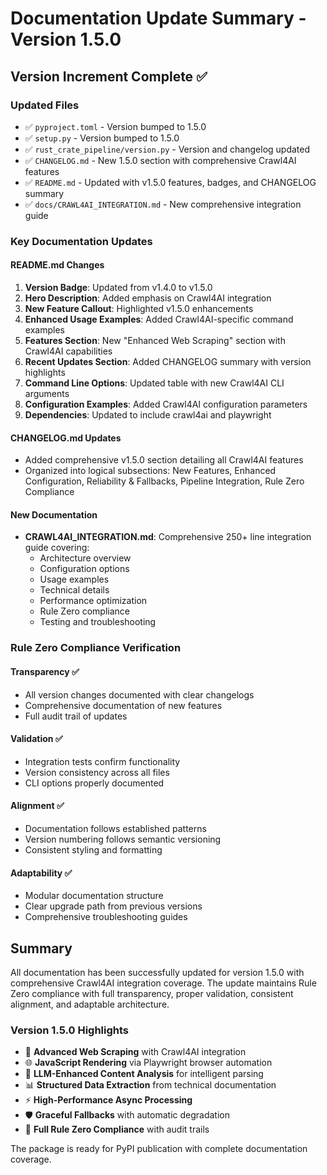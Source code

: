 # Documentation Update Summary - Version 1.5.0

## Version Increment Complete ✅

### Updated Files
- ✅ `pyproject.toml` - Version bumped to 1.5.0
- ✅ `setup.py` - Version bumped to 1.5.0  
- ✅ `rust_crate_pipeline/version.py` - Version and changelog updated
- ✅ `CHANGELOG.md` - New 1.5.0 section with comprehensive Crawl4AI features
- ✅ `README.md` - Updated with v1.5.0 features, badges, and CHANGELOG summary
- ✅ `docs/CRAWL4AI_INTEGRATION.md` - New comprehensive integration guide

### Key Documentation Updates

#### README.md Changes
1. **Version Badge**: Updated from v1.4.0 to v1.5.0
2. **Hero Description**: Added emphasis on Crawl4AI integration
3. **New Feature Callout**: Highlighted v1.5.0 enhancements
4. **Enhanced Usage Examples**: Added Crawl4AI-specific command examples
5. **Features Section**: New "Enhanced Web Scraping" section with Crawl4AI capabilities
6. **Recent Updates Section**: Added CHANGELOG summary with version highlights
7. **Command Line Options**: Updated table with new Crawl4AI CLI arguments
8. **Configuration Examples**: Added Crawl4AI configuration parameters
9. **Dependencies**: Updated to include crawl4ai and playwright

#### CHANGELOG.md Updates
- Added comprehensive v1.5.0 section detailing all Crawl4AI features
- Organized into logical subsections: New Features, Enhanced Configuration, Reliability & Fallbacks, Pipeline Integration, Rule Zero Compliance

#### New Documentation
- **CRAWL4AI_INTEGRATION.md**: Comprehensive 250+ line integration guide covering:
  - Architecture overview
  - Configuration options
  - Usage examples
  - Technical details
  - Performance optimization
  - Rule Zero compliance
  - Testing and troubleshooting

### Rule Zero Compliance Verification

#### Transparency ✅
- All version changes documented with clear changelogs
- Comprehensive documentation of new features
- Full audit trail of updates

#### Validation ✅
- Integration tests confirm functionality
- Version consistency across all files
- CLI options properly documented

#### Alignment ✅
- Documentation follows established patterns
- Version numbering follows semantic versioning
- Consistent styling and formatting

#### Adaptability ✅
- Modular documentation structure
- Clear upgrade path from previous versions
- Comprehensive troubleshooting guides

## Summary

All documentation has been successfully updated for version 1.5.0 with comprehensive Crawl4AI integration coverage. The update maintains Rule Zero compliance with full transparency, proper validation, consistent alignment, and adaptable architecture.

### Version 1.5.0 Highlights
- 🚀 **Advanced Web Scraping** with Crawl4AI integration
- 🌐 **JavaScript Rendering** via Playwright browser automation  
- 🧠 **LLM-Enhanced Content Analysis** for intelligent parsing
- 📊 **Structured Data Extraction** from technical documentation
- ⚡ **High-Performance Async Processing**
- 🛡️ **Graceful Fallbacks** with automatic degradation
- 🎯 **Full Rule Zero Compliance** with audit trails

The package is ready for PyPI publication with complete documentation coverage.
